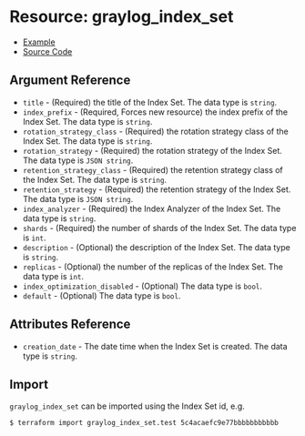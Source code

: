 # Resource: graylog_index_set

* [Example](https://github.com/terraform-provider-graylog/terraform-provider-graylog/blob/master/examples/v0.12/index_set.tf)
* [Source Code](https://github.com/terraform-provider-graylog/terraform-provider-graylog/blob/master/graylog/resource/system/indices/indexset/resource.go)

## Argument Reference

* `title` - (Required) the title of the Index Set. The data type is `string`.
* `index_prefix` - (Required, Forces new resource) the index prefix of the Index Set. The data type is `string`.
* `rotation_strategy_class` - (Required) the rotation strategy class of the Index Set. The data type is `string`.
* `rotation_strategy` - (Required) the rotation strategy of the Index Set. The data type is `JSON string`.
* `retention_strategy_class` - (Required) the retention strategy class of the Index Set. The data type is `string`.
* `retention_strategy` - (Required) the retention strategy of the Index Set. The data type is `JSON string`.
* `index_analyzer` - (Required) the Index Analyzer of the Index Set. The data type is `string`.
* `shards` - (Required) the number of shards of the Index Set. The data type is `int`.
* `description` - (Optional) the description of the Index Set. The data type is `string`.
* `replicas` - (Optional) the number of the replicas of the Index Set. The data type is `int`.
* `index_optimization_disabled` - (Optional) The data type is `bool`.
* `default` - (Optional) The data type is `bool`.

## Attributes Reference

* `creation_date` - The date time when the Index Set is created. The data type is `string`.

## Import

`graylog_index_set` can be imported using the Index Set id, e.g.

```console
$ terraform import graylog_index_set.test 5c4acaefc9e77bbbbbbbbbbb
```
